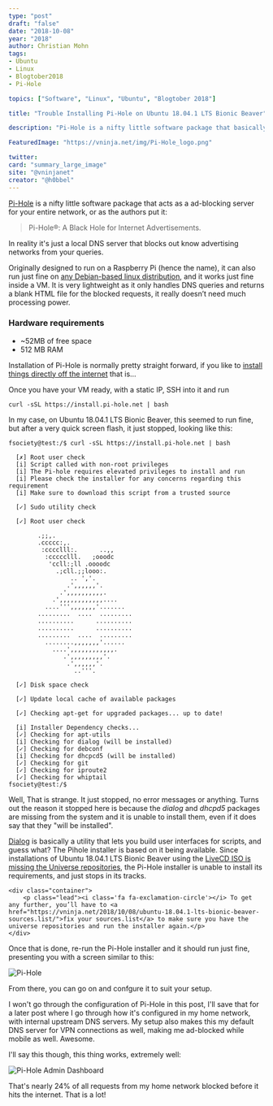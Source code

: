 ```yaml
---
type: "post"
draft: "false"
date: "2018-10-08"
year: "2018"
author: Christian Mohn
tags:
- Ubuntu
- Linux
- Blogtober2018
- Pi-Hole

topics: ["Software", "Linux", "Ubuntu", "Blogtober 2018"]

title: "Trouble Installing Pi-Hole on Ubuntu 18.04.1 LTS Bionic Beaver"

description: "Pi-Hole is a nifty little software package that basically acts as a ad-blocking server for your entire network. The installer silently fails on Ubuntu 18.04.1 LTS Bionic Beaver, since it can not install dependencies."

FeaturedImage: "https://vninja.net/img/Pi-Hole_logo.png"

twitter:
card: "summary_large_image"
site: "@vninjanet"
creator: "@h0bbel" 
---
```


[Pi-Hole](https://pi-hole.net/) is a nifty little software package that acts as a ad-blocking server for your entire network, or as the authors put it:

> Pi-Hole®: A Black Hole for Internet Advertisements.

In reality it's just a local DNS server that blocks out know advertising networks from your queries.

Originally designed to run on a Raspberry Pi (hence the name), it can also run just fine on [any Debian-based linux distribution](https://discourse.pi-hole.net/t/hardware-software-requirements/273), and it works just fine inside a VM. It is very lightweight as it only handles DNS queries and returns a blank HTML file for the blocked requests, it really doesn’t need much processing power.

### Hardware requirements
* ~52MB of free space
* 512 MB RAM

Installation of Pi-Hole is normally pretty straight forward, if you like to [install things directly off the internet](https://sandstorm.io/news/2015-09-24-is-curl-bash-insecure-pgp-verified-install) that is...

Once you have your VM ready, with a static IP, SSH into it and run 

`curl -sSL https://install.pi-hole.net | bash`

In my case, on Ubuntu 18.04.1 LTS Bionic Beaver, this seemed to run fine, but after a very quick screen flash, it just stopped, looking like this:

```
fsociety@test:/$ curl -sSL https://install.pi-hole.net | bash

  [✗] Root user check
  [i] Script called with non-root privileges
  [i] The Pi-hole requires elevated privileges to install and run
  [i] Please check the installer for any concerns regarding this requirement
  [i] Make sure to download this script from a trusted source

  [✓] Sudo utility check

  [✓] Root user check

        .;;,.
        .ccccc:,.
         :cccclll:.      ..,,
          :ccccclll.   ;ooodc
           'ccll:;ll .oooodc
             .;cll.;;looo:.
                 .. ','.
                .',,,,,,'.
              .',,,,,,,,,,.
            .',,,,,,,,,,,,....
          ....''',,,,,,,'.......
        .........  ....  .........
        ..........      ..........
        ..........      ..........
        .........  ....  .........
          ........,,,,,,,'......
            ....',,,,,,,,,,,,.
               .',,,,,,,,,'.
                .',,,,,,'.
                  ..'''.

  [✓] Disk space check

  [✓] Update local cache of available packages

  [✓] Checking apt-get for upgraded packages... up to date!

  [i] Installer Dependency checks...
  [✓] Checking for apt-utils
  [i] Checking for dialog (will be installed)
  [✓] Checking for debconf
  [i] Checking for dhcpcd5 (will be installed)
  [✓] Checking for git
  [✓] Checking for iproute2
  [✓] Checking for whiptail
fsociety@test:/$
```
Well, That is strange. It just stopped, no error messages or anything. Turns out the reason it stopped here is because the *dialog* and *dhcpd5* packages are missing from the system and it is unable to install them, even if it does say that they "will be installed". 

[Dialog](https://www.linuxjournal.com/article/2807) is basically a utility that lets you build user interfaces for scripts, and guess what?  The Pihole installer is based on it being available. Since installations of Ubuntu 18.04.1 LTS Bionic Beaver using the [LiveCD ISO is missing the Universe repositories](https://vninja.net/2018/10/08/ubuntu-18.04.1-lts-bionic-beaver-sources.list/), the Pi-Hole installer is unable to install its requirements, and just stops in its tracks. 

<!--Jumbotron-->
<div class="jumbotron jumbotron-fluid">

    <div class="container">
        <p class="lead"><i class='fa fa-exclamation-circle'></i> To get any further, you’ll have to <a href="https://vninja.net/2018/10/08/ubuntu-18.04.1-lts-bionic-beaver-sources.list/">fix your sources.list</a> to make sure you have the universe repositories and run the installer again.</p>
    </div>

</div>
<!--Jumbotron-->

Once that is done, re-run the Pi-Hole installer and it should run just fine, presenting you with a screen similar to this:

![Pi-Hole](/img/pi-hole1.png#center)

From there, you can go on and confgure it to suit your setup. 

I won't go through the configuration of Pi-Hole in this post, I'll save that for a later post where I go through how it's configured in my home network, with internal upstream DNS servers. My setup also makes this my default DNS server for VPN connections as well, making me ad-blocked while mobile as well. Awesome.

I'll say this though, this thing works, extremely well:

![Pi-Hole Admin Dashboard](/img/pi-hole2.png#center)

That's nearly 24% of all requests from my home network blocked before it hits the internet. That is a lot!